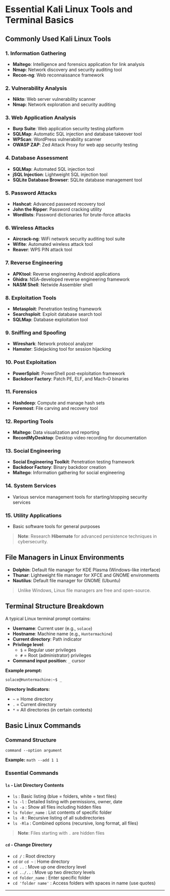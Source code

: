 # Essential Kali Linux Tools and Terminal Basics

## Commonly Used Kali Linux Tools

### 1. Information Gathering
- **Maltego**: Intelligence and forensics application for link analysis
- **Nmap**: Network discovery and security auditing tool
- **Recon-ng**: Web reconnaissance framework

### 2. Vulnerability Analysis
- **Nikto**: Web server vulnerability scanner
- **Nmap**: Network exploration and security auditing

### 3. Web Application Analysis
- **Burp Suite**: Web application security testing platform
- **SQLMap**: Automatic SQL injection and database takeover tool
- **WPScan**: WordPress vulnerability scanner
- **OWASP ZAP**: Zed Attack Proxy for web app security testing

### 4. Database Assessment
- **SQLMap**: Automated SQL injection tool
- **jSQL Injection**: Lightweight SQL injection tool
- **SQLite Database Browser**: SQLite database management tool

### 5. Password Attacks
- **Hashcat**: Advanced password recovery tool
- **John the Ripper**: Password cracking utility
- **Wordlists**: Password dictionaries for brute-force attacks

### 6. Wireless Attacks
- **Aircrack-ng**: WiFi network security auditing tool suite
- **Wifite**: Automated wireless attack tool
- **Reaver**: WPS PIN attack tool

### 7. Reverse Engineering
- **APKtool**: Reverse engineering Android applications
- **Ghidra**: NSA-developed reverse engineering framework
- **NASM Shell**: Netwide Assembler shell

### 8. Exploitation Tools
- **Metasploit**: Penetration testing framework
- **Searchsploit**: Exploit database search tool
- **SQLMap**: Database exploitation tool

### 9. Sniffing and Spoofing
- **Wireshark**: Network protocol analyzer
- **Hamster**: Sidejacking tool for session hijacking

### 10. Post Exploitation
- **PowerSploit**: PowerShell post-exploitation framework
- **Backdoor Factory**: Patch PE, ELF, and Mach-O binaries

### 11. Forensics
- **Hashdeep**: Compute and manage hash sets
- **Foremost**: File carving and recovery tool

### 12. Reporting Tools
- **Maltego**: Data visualization and reporting
- **RecordMyDesktop**: Desktop video recording for documentation

### 13. Social Engineering
- **Social Engineering Toolkit**: Penetration testing framework
- **Backdoor Factory**: Binary backdoor creation
- **Maltego**: Information gathering for social engineering

### 14. System Services
- Various service management tools for starting/stopping security services

### 15. Utility Applications
- Basic software tools for general purposes

> **Note**: Research **Hibernate** for advanced persistence techniques in cybersecurity.

## File Managers in Linux Environments

- **Dolphin**: Default file manager for KDE Plasma (Windows-like interface)
- **Thunar**: Lightweight file manager for XFCE and GNOME environments
- **Nautilus**: Default file manager for GNOME (Ubuntu)

> Unlike Windows, Linux file managers are free and open-source.

## Terminal Structure Breakdown

A typical Linux terminal prompt contains:
- **Username**: Current user (e.g., `solace`)
- **Hostname**: Machine name (e.g., `Huntermachine`)
- **Current directory**: Path indicator
- **Privilege level**: 
  - `$` = Regular user privileges
  - `#` = Root (administrator) privileges
- **Command input position**: `_` cursor

**Example prompt:**
```
solace@Huntermachine:~$ _
```

**Directory Indicators:**
- `~` = Home directory
- `.` = Current directory
- `*` = All directories (in certain contexts)

## Basic Linux Commands

### Command Structure
```
command --option argument
```
**Example:** `math --add 1 1`

### Essential Commands

#### `ls` - List Directory Contents
- `ls` : Basic listing (blue = folders, white = text files)
- `ls -l` : Detailed listing with permissions, owner, date
- `ls -a` : Show all files including hidden files
- `ls folder_name` : List contents of specific folder
- `ls -R` : Recursive listing of all subdirectories
- `ls -Rla` : Combined options (recursive, long format, all files)

> **Note**: Files starting with `.` are hidden files

#### `cd` - Change Directory
- `cd /` : Root directory
- `cd` or `cd ~` : Home directory
- `cd ..` : Move up one directory level
- `cd ../..` : Move up two directory levels
- `cd folder_name` : Enter specific folder
- `cd 'folder name'` : Access folders with spaces in name (use quotes)

---

